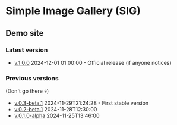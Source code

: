 # Simple Image Gallery (SIG)

## Demo site

### Latest version

- [v.1.0.0](v.1.0.0) 2024-12-01 01:00:00 - Official release (if anyone notices)


### Previous versions
(Don't go there &#x1F480;)

- [v.0.3-beta.1](v.0.3-beta.1) 2024-11-29T21:24:28 - First stable version
- [v.0.2-beta.1](v.0.2-beta.1)	2024-11-28T12:30:00
- [v.0.1.0-alpha](v.0.1.0-alpha)	2024-11-25T13:46:00

